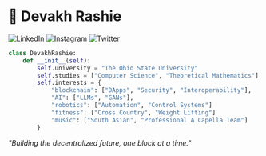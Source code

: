 # 🚀 Devakh Rashie

[![LinkedIn](https://img.shields.io/badge/LinkedIn-Connect-blue)](https://www.linkedin.com/in/devrashie)
[![Instagram](https://img.shields.io/badge/Instagram-Follow-E4405F)](https://www.instagram.com/devrashie/)
[![Twitter](https://img.shields.io/twitter/url)](https://x.com/devrashie/)


```python
class DevakhRashie:
    def __init__(self):
        self.university = "The Ohio State University"
        self.studies = ["Computer Science", "Theoretical Mathematics"]
        self.interests = {
            "blockchain": ["DApps", "Security", "Interoperability"],
            "AI": ["LLMs", "GANs"],
            "robotics": ["Automation", "Control Systems"]
            "fitness": ["Cross Country", "Weight Lifting"]
            "music": ["South Asian", "Professional A Capella Team"]
        }
```

_"Building the decentralized future, one block at a time."_
